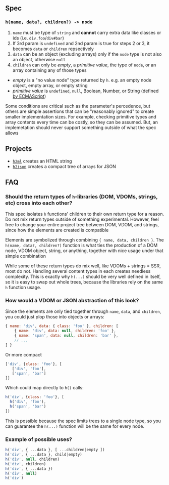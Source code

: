 
## Spec

### `h(name, data?, children?) -> node`

1. `name` must be type of `string` and **cannot** carry extra data like classes or ids (i.e. `div.foo`/`div#bar`)
2. If 3rd param is `undefined` and 2nd param is true for steps 2 or 3, it becomes `data` or `children` repsectively
3. `data` can be an object (excluding arrays) only if the `node` type is not also an object, otherwise `null`
4. `children` can only be _empty_, a _primitive value_, the type of `node`, or an array containing any of those types
 
- _empty_ is a "no value node" type returned by `h`.  e.g. an empty node object, empty array, or empty string
- _primitive value_ is `undefined`, `null`, Boolean, Number, or String (defined [by ECMAScript](https://www.ecma-international.org/ecma-262/5.1/#sec-4.3.2))

Some conditions are critical such as the parameter's percedence, but others are simple assertions that can be "reasonably ignored" to create smaller implementation sizes.  For example, checking primitive types and array contents every time can be costly, so they can be assumed.  But, an implemetation should never support something outside of what the spec allows

## Projects

 - [`h2ml`](https://github.com/hyper2/h2ml) creates an HTML string
 - [`h2json`](https://github.com/hyper2/h2json) creates a compact tree of arrays for JSON

## FAQ

### Should the return types of `h`-libraries (DOM, VDOMs, strings, etc) cross into each other?

This spec isolates `h` functions' children to their own return type for a reason.
Do not mix return types outside of something experimental.  However, feel free to change
your entire project tree between DOM, VDOM, and strings, since how the elements are created is
compatible

Elements are symbolized through combining `{ name, data, children }`.
The `h(name, data?, children?)` function is what ties the production of a DOM node, VDOM object, string,
or anything, together with nice usage under that simple combination

While some of these return types do mix well, like VDOMs + strings = SSR, most do not. Handling several content types 
in each creates needless complexity.  This is exactly why `h(...)` should be very well defined in itself,
so it is easy to swap out whole trees, because the libraries rely on the same `h` function usage. 

### How would a VDOM or JSON abstraction of this look?

Since the elements are only tied together through `name`, `data`, and `children`, you could
just plop those into objects or arrays:

```js
{ name: 'div', data: { class: 'foo' }, children: [
    { name: 'div', data: null, children: 'foo' },
    { name: 'span', data: null, children: 'bar' },
    // ...
] }
```

Or more compact

```js
['div', {class: 'foo'}, [
   ['div', 'foo'],
   ['span', 'bar']
]]
```

Which could map directly to `h()` calls:

```js
h('div', {class: 'foo'}, [
  h('div', 'foo'),
  h('span', 'bar')
])
```

This is possible because the spec limits trees to a single node type, so you can guarantee the `h(...)` function will be the same for every node.

### Example of possible uses?

```js
h('div', { ...data }, [ ...children|empty ])
h('div', { ...data }, child|empty)
h('div', null, children)
h('div', children)
h('div', { ...data })
h('div', null)
h('div')
```


